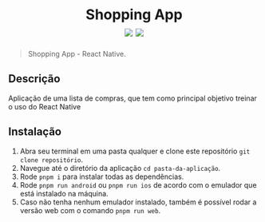 <h1 align="center">
  Shopping App
  <div>
    <img src="https://img.shields.io/badge/-React Native-blue" />
    <img src="https://img.shields.io/badge/-Expo-blueviolet" />
  </div>
</h1>

> Shopping App - React Native.

## Descrição

Aplicação de uma lista de compras, que tem como principal objetivo treinar o uso do React Native

## Instalação

1. Abra seu terminal em uma pasta qualquer e clone este repositório
`git clone repositório`.
3. Navegue até o diretório da aplicação `cd pasta-da-aplicação`.
4. Rode `pnpm i` para instalar todas as dependências.
6. Rode `pnpm run android` ou `pnpm run ios` de acordo com o emulador que está instalado na máquina.
7. Caso não tenha nenhum emulador instalado, também é possível rodar a versão web com o comando `pnpm run web`.